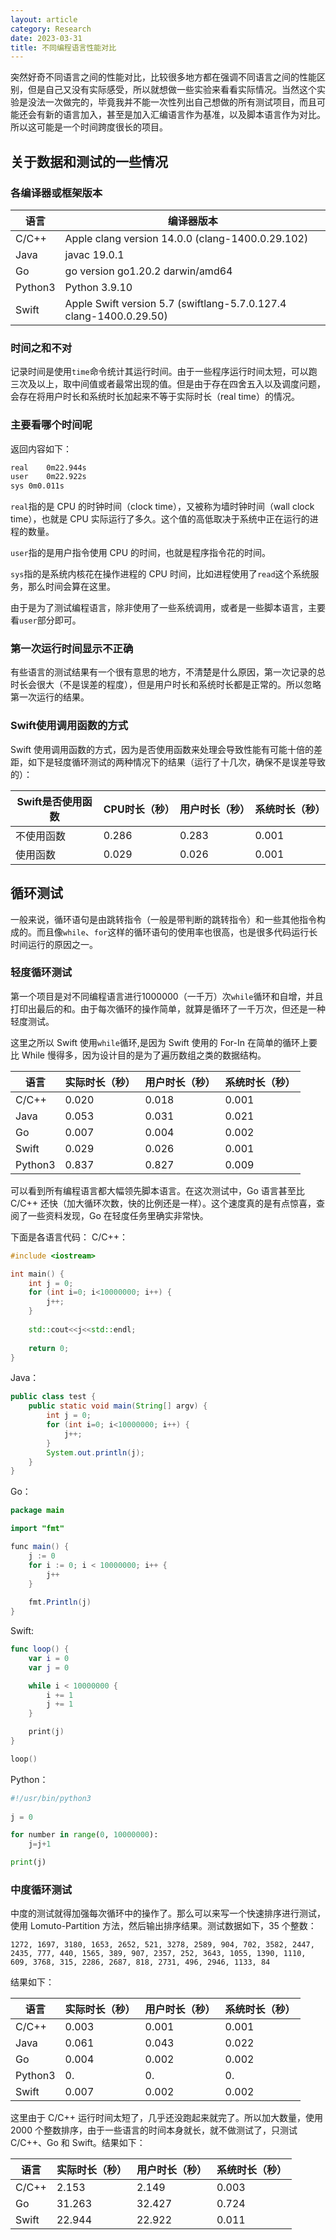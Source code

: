 ```yaml
---
layout: article
category: Research
date: 2023-03-31
title: 不同编程语言性能对比
---
```

<!-- excerpt-start -->
突然好奇不同语言之间的性能对比，比较很多地方都在强调不同语言之间的性能区别，但是自己又没有实际感受，所以就想做一些实验来看看实际情况。当然这个实验是没法一次做完的，毕竟我并不能一次性列出自己想做的所有测试项目，而且可能还会有新的语言加入，甚至是加入汇编语言作为基准，以及脚本语言作为对比。所以这可能是一个时间跨度很长的项目。

## 关于数据和测试的一些情况
### 各编译器或框架版本

|语言|编译器版本|
|-|-|
|C/C++|Apple clang version 14.0.0 (clang-1400.0.29.102)|
|Java|javac 19.0.1|
|Go|go version go1.20.2 darwin/amd64|
|Python3|Python 3.9.10|
|Swift|Apple Swift version 5.7 (swiftlang-5.7.0.127.4 clang-1400.0.29.50)|

### 时间之和不对
记录时间是使用`time`命令统计其运行时间。由于一些程序运行时间太短，可以跑三次及以上，取中间值或者最常出现的值。但是由于存在四舍五入以及调度问题，会存在将用户时长和系统时长加起来不等于实际时长（real time）的情况。

### 主要看哪个时间呢
返回内容如下：

```bash
real	0m22.944s
user	0m22.922s
sys	0m0.011s
```

`real`指的是 CPU 的时钟时间（clock time），又被称为墙时钟时间（wall clock time），也就是 CPU 实际运行了多久。这个值的高低取决于系统中正在运行的进程的数量。

`user`指的是用户指令使用 CPU 的时间，也就是程序指令花的时间。

`sys`指的是系统内核花在操作进程的 CPU 时间，比如进程使用了`read`这个系统服务，那么时间会算在这里。

由于是为了测试编程语言，除非使用了一些系统调用，或者是一些脚本语言，主要看`user`部分即可。


### 第一次运行时间显示不正确
有些语言的测试结果有一个很有意思的地方，不清楚是什么原因，第一次记录的总时长会很大（不是误差的程度），但是用户时长和系统时长都是正常的。所以忽略第一次运行的结果。

### Swift使用调用函数的方式
Swift 使用调用函数的方式，因为是否使用函数来处理会导致性能有可能十倍的差距，如下是轻度循环测试的两种情况下的结果（运行了十几次，确保不是误差导致的）：

|Swift是否使用函数|CPU时长（秒）|用户时长（秒）|系统时长（秒）|
|-|-|-|-|
|不使用函数|0.286|0.283|0.001|
|使用函数|0.029|0.026|0.001|

## 循环测试
一般来说，循环语句是由跳转指令（一般是带判断的跳转指令）和一些其他指令构成的。而且像`while`、`for`这样的循环语句的使用率也很高，也是很多代码运行长时间运行的原因之一。

### 轻度循环测试
第一个项目是对不同编程语言进行1000000（一千万）次`while`循环和自增，并且打印出最后的和。由于每次循环的操作简单，就算是循环了一千万次，但还是一种轻度测试。

这里之所以 Swift 使用`while`循环,是因为 Swift 使用的 For-In 在简单的循环上要比 While 慢得多，因为设计目的是为了遍历数组之类的数据结构。

|语言|实际时长（秒）|用户时长（秒）|系统时长（秒）|
|-|-|-|-|
|C/C++|0.020|0.018|0.001|
|Java|0.053|0.031|0.021|
|Go|0.007|0.004|0.002|
|Swift|0.029|0.026|0.001|
|Python3|0.837|0.827|0.009|

可以看到所有编程语言都大幅领先脚本语言。在这次测试中，Go 语言甚至比 C/C++ 还快（加大循环次数，快的比例还是一样）。这个速度真的是有点惊喜，查阅了一些资料发现，Go 在轻度任务里确实非常快。

下面是各语言代码：
C/C++：

```cpp
#include <iostream>

int main() {
	int j = 0;
    for (int i=0; i<10000000; i++) {
        j++;
    }
    
	std::cout<<j<<std::endl;
    
	return 0;
}
```

Java：

```java
public class test {
    public static void main(String[] argv) {
        int j = 0;
        for (int i=0; i<10000000; i++) {
            j++;
        }
        System.out.println(j);
    }
}
```

Go：

```java
package main

import "fmt"

func main() {
	j := 0
	for i := 0; i < 10000000; i++ {
		j++
	}
	
	fmt.Println(j)
}
```

Swift:

```swift
func loop() {
    var i = 0
    var j = 0

    while i < 10000000 {
        i += 1
        j += 1
    }

    print(j)
}

loop()
```

Python：

```python
#!/usr/bin/python3
 
j = 0

for number in range(0, 10000000):
    j=j+1

print(j)
```



### 中度循环测试
中度的测试就得加强每次循环中的操作了。那么可以来写一个快速排序进行测试，使用 Lomuto-Partition 方法，然后输出排序结果。测试数据如下，35 个整数：

```
1272, 1697, 3180, 1653, 2652, 521, 3278, 2589, 904, 702, 3582, 2447, 2435, 777, 440, 1565, 389, 907, 2357, 252, 3643, 1055, 1390, 1110, 609, 3768, 315, 2286, 2687, 818, 2731, 496, 2946, 1133, 84
```

结果如下：

|语言|实际时长（秒）|用户时长（秒）|系统时长（秒）|
|-|-|-|-|
|C/C++|0.003|0.001|0.001|
|Java|0.061|0.043|0.022|
|Go|0.004|0.002|0.002|
|Python3|0.|0.|0.|
|Swift|0.007|0.002|0.002|

这里由于 C/C++ 运行时间太短了，几乎还没跑起来就完了。所以加大数量，使用 2000 个整数排序，由于一些语言的时间本身就长，就不做测试了，只测试 C/C++、Go 和 Swift。结果如下：

|语言|实际时长（秒）|用户时长（秒）|系统时长（秒）|
|-|-|-|-|
|C/C++|2.153|2.149|0.003|
|Go|31.263|32.427|0.724|
|Swift|22.944|22.922|0.011|